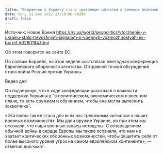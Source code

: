 ```yaml
---
title: "Вторжение в Украину стало тревожным сигналом о военных возможностях ЕС — Боррель"
date: Sun, 11 Dec 2022 23:10:00 +0200
draft: false
---
```

Источник: Новое Время https://nv.ua/world/geopolitics/vtorzhenie-v-ukrainu-stalo-trevozhnym-signalom-o-voennyh-vozmozhnostyah-es-borrel-50290194.html


Об этом говорится на сайте ЕС.

По словам Борреля, на этой неделе состоялась ежегодная конференция Европейского оборонного агентства. Отправной точкой обсуждений стала война России против Украины.

 Видео дня   

Он подчеркнул, что в ходе конференции рассказал о важности поддержки Украины в "в политическом, экономическом и военном плане, то есть оружием и обучением, чтобы она могла вытеснить захватчика".

«Эта война также стала для всех нас тревожным сигналом о наших военных возможностях. Мы дали оружие Украине, но при этом мы осознали, что наши военные запасы истощены. С возвращением обычной войны в сердце Европы мы также осознали, что нам не хватает критических оборонных возможностей, чтобы защитить себя от более высокого уровня угроз на самом европейском континенте», — отметил дипломат.
